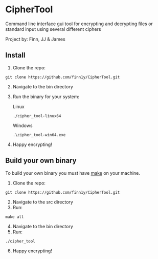 # CipherTool

Command line interface gui tool for encrypting and decrypting files or standard input using several different ciphers

Project by: Finn, JJ & James

## Install
1. Clone the repo:

```
git clone https://github.com/finn1y/CipherTool.git
```
2. Navigate to the bin directory
3. Run the binary for your system:

      Linux
      ```
      ./cipher_tool-linux64
      ```
      Windows
      ```
      .\cipher_tool-win64.exe
      ```
4. Happy encrypting!

## Build your own binary

To build your own binary you must have [make](http://gnuwin32.sourceforge.net/install.html) on your machine.

1. Clone the repo:

```
git clone https://github.com/finn1y/CipherTool.git
```
2. Navigate to the src directory
3. Run: 

```
make all
```
4. Navigate to the bin directory
5. Run: 

```
./cipher_tool
```
6. Happy encrypting!
